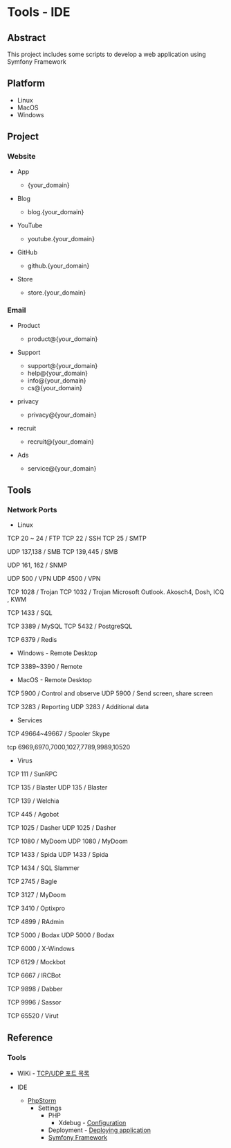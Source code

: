 # Tools - IDE

## Abstract

This project includes some scripts to develop a web application using Symfony Framework

## Platform

* Linux
* MacOS
* Windows

## Project

### Website

* App
  * {your_domain}

* Blog
  * blog.{your_domain}

* YouTube
  * youtube.{your_domain}

* GitHub
  * github.{your_domain}

* Store
  * store.{your_domain}

### Email

* Product
  * product@{your_domain}

* Support
  * support@{your_domain}
  * help@{your_domain}
  * info@{your_domain}
  * cs@{your_domain}

* privacy
  * privacy@{your_domain}

* recruit
  * recruit@{your_domain}

* Ads
  * service@{your_domain}

## Tools

### Network Ports

* Linux

TCP 20 ~ 24       / FTP
TCP 22            / SSH
TCP 25            / SMTP

UDP 137,138       / SMB
TCP 139,445       / SMB

UDP 161, 162      / SNMP

UDP 500           / VPN
UDP 4500          / VPN

TCP 1028          / Trojan
TCP 1032          / Trojan Microsoft Outlook. Akosch4, Dosh, ICQ , KWM

TCP 1433          / SQL

TCP 3389          / MySQL
TCP 5432          / PostgreSQL

TCP 6379          / Redis

* Windows - Remote Desktop

TCP 3389~3390     / Remote

* MacOS   - Remote Desktop

TCP 5900          / Control and observe
UDP 5900          / Send screen, share screen

TCP 3283          / Reporting
UDP 3283          / Additional data

* Services

TCP 49664~49667   / Spooler Skype

tcp 6969,6970,7000,1027,7789,9989,10520

* Virus

TCP 111     / SunRPC

TCP 135     / Blaster
UDP 135     / Blaster

TCP 139     / Welchia

TCP 445     / Agobot

TCP 1025    / Dasher
UDP 1025    / Dasher

TCP 1080    / MyDoom
UDP 1080    / MyDoom

TCP 1433    / Spida
UDP 1433    / Spida

TCP 1434    / SQL Slammer

TCP 2745    / Bagle

TCP 3127    / MyDoom

TCP 3410    / Optixpro

TCP 4899    / RAdmin

TCP 5000    / Bodax
UDP 5000    / Bodax

TCP 6000    / X-Windows

TCP 6129    / Mockbot

TCP 6667    / IRCBot

TCP 9898    / Dabber

TCP 9996    / Sassor

TCP 65520   / Virut


## Reference

### Tools

* WiKi - [TCP/UDP 포트 목록](https://ko.wikipedia.org/wiki/TCP/UDP%EC%9D%98_%ED%8F%AC%ED%8A%B8_%EB%AA%A9%EB%A1%9D)

* IDE
  * [PhpStorm](https://www.jetbrains.com/phpstorm)
    * Settings
      * PHP
        * Xdebug - [Configuration](https://www.jetbrains.com/help/phpstorm/debugging-with-phpstorm-ultimate-guide.html)
      * Deployment - [Deploying application](https://www.jetbrains.com/help/phpstorm/deploying-applications.html)
      * [Symfony Framework](https://www.jetbrains.com/help/phpstorm/symfony-support.html#use_symfony_cli)